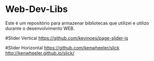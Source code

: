 # Web-Dev-Libs
Este é um repositório para armazenar bibliotecas que utilizei e utilizo durante o desenvolvimento WEB.


#Slider Vertical
https://github.com/kevinoes/page-slider-js

#Slider Horizontal
https://github.com/kenwheeler/slick
http://kenwheeler.github.io/slick/

